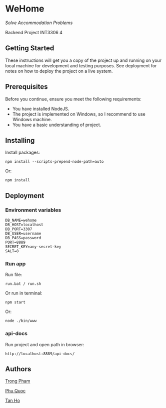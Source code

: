 # WeHome
_Solve Accommodation Problems_

Backend Project INT3306 4
## Getting Started
These instructions will get you a copy of the project up and running on your local machine for development and testing purposes. See deployment for notes on how to deploy the project on a live system.

## Prerequisites
Before you continue, ensure you meet the following requirements:

* You have installed NodeJS.
* The project is implemented on Windows, so I recommend to use Windows machine.
* You have a basic understanding of project.

## Installing
Install packages:

    npm install --scripts-prepend-node-path=auto

Or:

    npm install

## Deployment
### Environment variables

    DB_NAME=wehome
    DB_HOST=localhost
    DB_PORT=3307
    DB_USER=username
    DB_PASS=password
    PORT=8889
    SECRET_KEY=any-secret-key
    SALT=8

### Run app
Run file:
    
    run.bat / run.sh

Or run in terminal:
    
    npm start
Or:
    
    node ./bin/www

### api-docs
Run project and open path in browser:

    http://localhost:8889/api-docs/

## Authors

[Trong Pham](https://github.com/phamtrong2001)

[Phu Quoc](https://github.com/npqhp)

[Tan Ho](https://github.com/manhtanit)